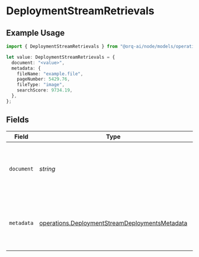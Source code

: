 # DeploymentStreamRetrievals

## Example Usage

```typescript
import { DeploymentStreamRetrievals } from "@orq-ai/node/models/operations";

let value: DeploymentStreamRetrievals = {
  document: "<value>",
  metadata: {
    fileName: "example.file",
    pageNumber: 5429.76,
    fileType: "image",
    searchScore: 9734.19,
  },
};
```

## Fields

| Field                                                                                                            | Type                                                                                                             | Required                                                                                                         | Description                                                                                                      |
| ---------------------------------------------------------------------------------------------------------------- | ---------------------------------------------------------------------------------------------------------------- | ---------------------------------------------------------------------------------------------------------------- | ---------------------------------------------------------------------------------------------------------------- |
| `document`                                                                                                       | *string*                                                                                                         | :heavy_check_mark:                                                                                               | Content of the retrieved chunk from the knowledge base                                                           |
| `metadata`                                                                                                       | [operations.DeploymentStreamDeploymentsMetadata](../../models/operations/deploymentstreamdeploymentsmetadata.md) | :heavy_check_mark:                                                                                               | Metadata of the retrieved chunk from the knowledge base                                                          |